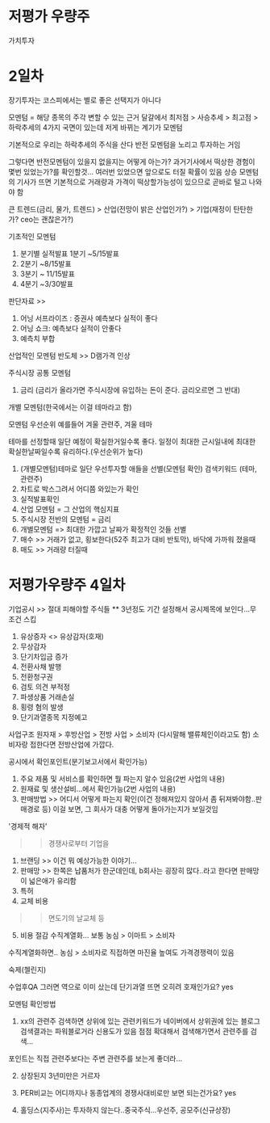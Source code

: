 # 저평가 우량주

가치투자

# 2일차

장기투자는 코스피에서는 별로 좋은 선택지가 아니다

모멘텀 = 해당 종목의 주각 변할 수 있는 근거
달걀에서 최저점 > 사승추세 > 최고점 > 하락추세의 4가지 국면이 있는데
저게 바뀌는 계기가 모멘텀

기본적으로 우리는 하락추세의 주식을 산다
반전 모멘텀을 노리고 투자하는 거임

그렇다면 반전모멘텀이 있을지 없을지는 어떻게 아는가?
과거기사에서 떡상한 경험이 몇번 있었는가?를 확인할것...
여러번 있었으면 앞으로도 터질 확률이 있음
상승 모멘텀의 기사가 뜨면 기본적으로 거래량과 가격이 떡상할가능성이 있으므로
곧바로 털고 나와야 함

큰 트렌드(금리, 물가, 트렌드) > 산업(전망이 밝은 산업인가?) > 기업(재정이 탄탄한가? ceo는 괜찮은가?)

기초적인 모멘텀
1. 분기별 실적발표 1분기 ~5/15발표
2. 2분기 ~8/15발표
3. 3분기 ~ 11/15발표
4. 4분기 ~3/30발표

판단자료 >> 
1. 어닝 서프라이즈 : 증권사 예측보다 실적이 좋다
2. 어닝 쇼크: 예측보다 실적이 안좋다
3. 예측치 부합

산업적인 모멘텀
반도체 >> D램가격 인상

주식시장 공통 모멘텀
1. 금리 (금리가 올라가면 주식시장에 유입하는 돈이 준다. 금리오르면 그 반대)

개별 모멘텀(한국에서는 이걸 테마라고 함)

모멘텀 우선순위
예를들어
겨울 관련주, 겨울 테마

테마를 선정할때 일단 예정이 확실한거일수록 좋다.
일정이 최대한 근시일내에 최대한 확실한날짜일수록 유리하다.(우선순위가 높다)

1. (개별모멘텀)테마로 일단 우선투자할 애들을 선별(모멘텀 확인) 검색키워드 (테마, 관련주)
2. 차트로 박스그려서 어디쯤 와있는가 확인
3. 실적발표확인
4. 산업 모멘텀 = 그 산업의 핵심지표
5. 주식시장 전반의 모멘텀 = 금리
6. 개별모멘텀 => 최대한 가깝고 날짜가 확정적인 것들 선별
7. 매수 >> 거래가 없고, 횡보한다(52주 최고가 대비 반토막), 바닥에 가까워 졌을때
8. 매도 >> 거래량 터질때

# 저평가우량주 4일차

기업공시 >> 절대 피해야할 주식들
** 3년정도 기간 설정해서 공시제목에 보인다...무조건 스킵

1. 유상증자 <> 유상감자(호재)
2. 무상감자 
3. 단기차입금 증가
4. 전환사채 발행
5. 전환청구권
6. 검토 의견 부적정
7. 파생상품 거래손실
8. 횡령 혐의 발생
9. 단기과열종목 지정예고

사업구조
원자재 > 후방산업 > 전방 사업 > 소비자 (다시말해 밸류체인이라고도 함)
소비자랑 접한다면 전방산업에 가깝다.

공시에서 확인포인트(분기보고서에서 확인가능)
1. 주요 제품 및 서비스를 확인하면 뭘 파는지 알수 있음(2번 사업의 내용)
2. 원재료 및 생산설비...에서 확인가능(2번 사업의 내용)
3. 판매방법 >> 어디서 어떻게 파는지 확인(이건 정해져있지 않아서 좀 뒤져봐야함..판매경로 등)
이걸 보면, 그 회사가 대충 어떻게 돌아가는지가 보일것임

'경제적 해자'
>> 경쟁사로부터 기업을 

1. 브랜딩 >> 이건 뭐 예상가능한 이야기...
2. 판매망 >> 한쪽은 납품처가 한군데인데, b회사는 굉장히 많다..라고 한다면 판매망이 넓은애가 유리함
3. 특허
4. 교체 비용
>> 면도기의 날교체 등
5. 비용 절감
수직계열화...
보통
농심 > 이마트 > 소비자

수직계열화하면..
농심 > 소비자로 직접하면 마진율 높여도 가격경쟁력이 있음

숙제(첼린지)

수업후QA
그러면 역으로 이미 샀는데 단기과열 뜨면 오히려 호재인가요? yes

모멘텀 확인방법
1. xx의 관련주 검색하면 상위에 있는 관련키워드가 
네이버에서 상위권에 있는 블로그검색결과는 파워블로거라 신용도가 있음
점점 확대해서 검색해가면서 관련주를 검색...

포인트는 직접 관련주보다는 주변 관련주를 보는게 좋더라...

2. 상장된지 3년미만은 거르자

3. PER비교는 어디까지나 동종업계의 경쟁사대비로만 보면 되는건가요? yes
4. 홀딩스(지주사)는 투자하지 않는다..중국주식...우선주, 공모주(신규상장)
